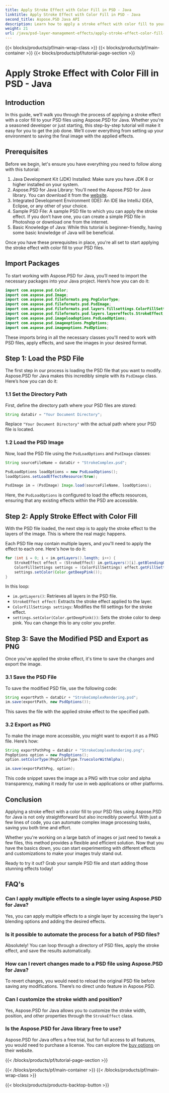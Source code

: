 ```yaml
---
title: Apply Stroke Effect with Color Fill in PSD - Java
linktitle: Apply Stroke Effect with Color Fill in PSD - Java
second_title: Aspose.PSD Java API
description: Learn how to apply a stroke effect with color fill to your PSD files using Aspose.PSD for Java. Follow this step-by-step guide to enhance your images with ease.
weight: 21
url: /java/psd-layer-management-effects/apply-stroke-effect-color-fill-psd/
---
```


{{< blocks/products/pf/main-wrap-class >}}
{{< blocks/products/pf/main-container >}}
{{< blocks/products/pf/tutorial-page-section >}}

# Apply Stroke Effect with Color Fill in PSD - Java

## Introduction

In this guide, we’ll walk you through the process of applying a stroke effect with a color fill to your PSD files using Aspose.PSD for Java. Whether you're a seasoned developer or just starting, this step-by-step tutorial will make it easy for you to get the job done. We’ll cover everything from setting up your environment to saving the final image with the applied effects.

## Prerequisites

Before we begin, let's ensure you have everything you need to follow along with this tutorial:

1. Java Development Kit (JDK) Installed: Make sure you have JDK 8 or higher installed on your system.
2. Aspose.PSD for Java Library: You’ll need the Aspose.PSD for Java library. You can download it from the [website](https://releases.aspose.com/psd/java/).
3. Integrated Development Environment (IDE): An IDE like IntelliJ IDEA, Eclipse, or any other of your choice.
4. Sample PSD File: A sample PSD file to which you can apply the stroke effect. If you don’t have one, you can create a simple PSD file in Photoshop or download one from the internet.
5. Basic Knowledge of Java: While this tutorial is beginner-friendly, having some basic knowledge of Java will be beneficial.

Once you have these prerequisites in place, you're all set to start applying the stroke effect with color fill to your PSD files.

## Import Packages

To start working with Aspose.PSD for Java, you’ll need to import the necessary packages into your Java project. Here’s how you can do it:

```java
import com.aspose.psd.Color;
import com.aspose.psd.Image;
import com.aspose.psd.fileformats.png.PngColorType;
import com.aspose.psd.fileformats.psd.PsdImage;
import com.aspose.psd.fileformats.psd.layers.fillsettings.ColorFillSettings;
import com.aspose.psd.fileformats.psd.layers.layereffects.StrokeEffect;
import com.aspose.psd.imageloadoptions.PsdLoadOptions;
import com.aspose.psd.imageoptions.PngOptions;
import com.aspose.psd.imageoptions.PsdOptions;
```

These imports bring in all the necessary classes you'll need to work with PSD files, apply effects, and save the images in your desired format.

## Step 1: Load the PSD File

The first step in our process is loading the PSD file that you want to modify. Aspose.PSD for Java makes this incredibly simple with its `PsdImage` class. Here’s how you can do it:

### 1.1 Set the Directory Path

First, define the directory path where your PSD files are stored:

```java
String dataDir = "Your Document Directory";
```

Replace `"Your Document Directory"` with the actual path where your PSD file is located.

### 1.2 Load the PSD Image

Now, load the PSD file using the `PsdLoadOptions` and `PsdImage` classes:

```java
String sourceFileName = dataDir + "StrokeComplex.psd";

PsdLoadOptions loadOptions = new PsdLoadOptions();
loadOptions.setLoadEffectsResource(true);

PsdImage im = (PsdImage) Image.load(sourceFileName, loadOptions);
```

Here, the `PsdLoadOptions` is configured to load the effects resources, ensuring that any existing effects within the PSD are accessible.

## Step 2: Apply Stroke Effect with Color Fill

With the PSD file loaded, the next step is to apply the stroke effect to the layers of the image. This is where the real magic happens.

Each PSD file may contain multiple layers, and you'll need to apply the effect to each one. Here's how to do it:

```java
for (int i = 0; i < im.getLayers().length; i++) {
    StrokeEffect effect = (StrokeEffect) im.getLayers()[i].getBlendingOptions().getEffects()[0];
    ColorFillSettings settings = (ColorFillSettings) effect.getFillSettings();
    settings.setColor(Color.getDeepPink());
}
```

In this loop:

- `im.getLayers()`: Retrieves all layers in the PSD file.
- `StrokeEffect effect`: Extracts the stroke effect applied to the layer.
- `ColorFillSettings settings`: Modifies the fill settings for the stroke effect.
- `settings.setColor(Color.getDeepPink())`: Sets the stroke color to deep pink. You can change this to any color you prefer.

## Step 3: Save the Modified PSD and Export as PNG

Once you've applied the stroke effect, it's time to save the changes and export the image.

### 3.1 Save the PSD File

To save the modified PSD file, use the following code:

```java
String exportPath = dataDir + "StrokeComplexRendering.psd";
im.save(exportPath, new PsdOptions());
```

This saves the file with the applied stroke effect to the specified path.

### 3.2 Export as PNG

To make the image more accessible, you might want to export it as a PNG file. Here’s how:

```java
String exportPathPng = dataDir + "StrokeComplexRendering.png";
PngOptions option = new PngOptions();
option.setColorType(PngColorType.TruecolorWithAlpha);

im.save(exportPathPng, option);
```

This code snippet saves the image as a PNG with true color and alpha transparency, making it ready for use in web applications or other platforms.

## Conclusion

Applying a stroke effect with a color fill to your PSD files using Aspose.PSD for Java is not only straightforward but also incredibly powerful. With just a few lines of code, you can automate complex image processing tasks, saving you both time and effort.

Whether you're working on a large batch of images or just need to tweak a few files, this method provides a flexible and efficient solution. Now that you have the basics down, you can start experimenting with different effects and customizations to make your images truly stand out.

Ready to try it out? Grab your sample PSD file and start adding those stunning effects today!

## FAQ's

### Can I apply multiple effects to a single layer using Aspose.PSD for Java?
Yes, you can apply multiple effects to a single layer by accessing the layer's blending options and adding the desired effects.

### Is it possible to automate the process for a batch of PSD files?
Absolutely! You can loop through a directory of PSD files, apply the stroke effect, and save the results automatically.

### How can I revert changes made to a PSD file using Aspose.PSD for Java?
To revert changes, you would need to reload the original PSD file before saving any modifications. There’s no direct undo feature in Aspose.PSD.

### Can I customize the stroke width and position?
Yes, Aspose.PSD for Java allows you to customize the stroke width, position, and other properties through the `StrokeEffect` class.

### Is the Aspose.PSD for Java library free to use?
Aspose.PSD for Java offers a free trial, but for full access to all features, you would need to purchase a license. You can explore the [buy options](https://purchase.aspose.com/buy) on their website.

{{< /blocks/products/pf/tutorial-page-section >}}

{{< /blocks/products/pf/main-container >}}
{{< /blocks/products/pf/main-wrap-class >}}

{{< blocks/products/products-backtop-button >}}
